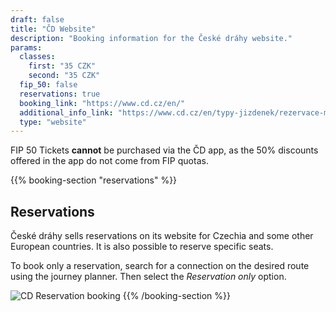 ```yaml
---
draft: false
title: "ČD Website"
description: "Booking information for the České dráhy website."
params:
  classes:
    first: "35 CZK"
    second: "35 CZK"
  fip_50: false
  reservations: true
  booking_link: "https://www.cd.cz/en/"
  additional_info_link: "https://www.cd.cz/en/typy-jizdenek/rezervace-mista/-28327/"
  type: "website"
---
```


FIP 50 Tickets **cannot** be purchased via the ČD app, as the 50% discounts offered in the app do not come from FIP quotas.

{{% booking-section "reservations" %}}
## Reservations

České dráhy sells reservations on its website for Czechia and some other European countries. It is also possible to reserve specific seats.

To book only a reservation, search for a connection on the desired route using the journey planner. Then select the _Reservation only_ option.

![CD Reservation booking](cd_reservation.webp)
{{% /booking-section %}}
